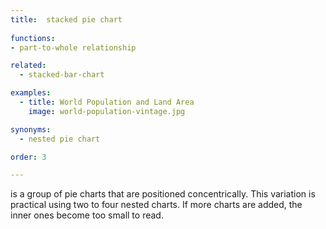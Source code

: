 ```yaml
---
title:  stacked pie chart
  
functions:
- part-to-whole relationship

related:
  - stacked-bar-chart

examples:
  - title: World Population and Land Area
    image: world-population-vintage.jpg

synonyms: 
  - nested pie chart

order: 3

---
```


is a group of pie charts that are positioned concentrically. This variation is practical using two to four nested charts. If more charts are added, the inner ones become too small to read.

<!--more-->
